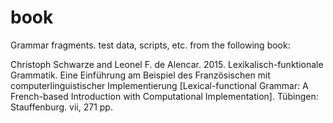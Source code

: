 # book
Grammar fragments. test data, scripts, etc. from the following book:

Christoph Schwarze and Leonel F. de Alencar. 2015. Lexikalisch-funktionale Grammatik. Eine Einführung am Beispiel des Französischen mit computerlinguistischer Implementierung [Lexical-functional Grammar: A French-based Introduction with Computational Implementation]. Tübingen: Stauffenburg. vii, 271 pp.

